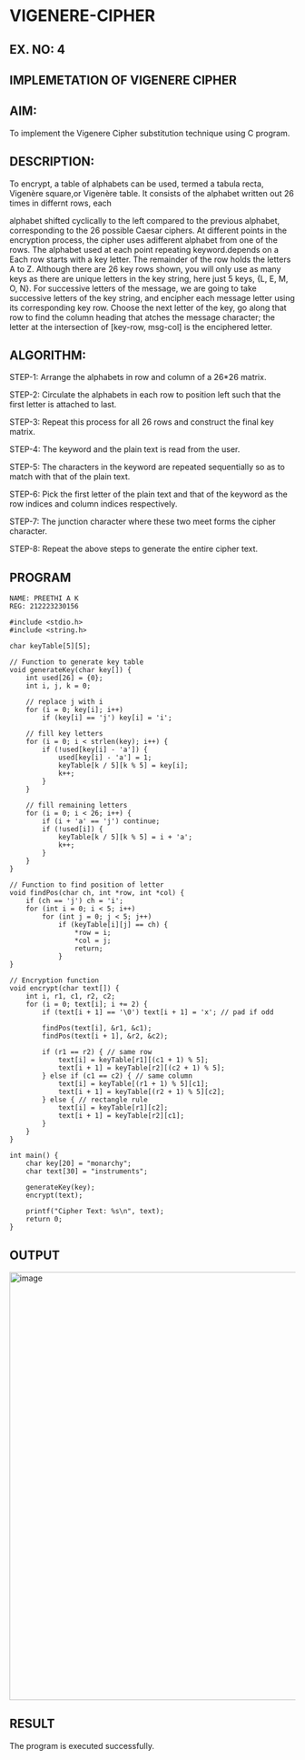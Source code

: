 # VIGENERE-CIPHER
## EX. NO: 4
 

## IMPLEMETATION OF VIGENERE CIPHER
 

## AIM:

To implement the Vigenere Cipher substitution technique using C program.

## DESCRIPTION:

To encrypt, a table of alphabets can be used, termed a tabula recta, Vigenère square,or Vigenère table. It consists of the alphabet written out 26 times in differnt rows, each
 
alphabet shifted cyclically to the left compared to the previous alphabet, corresponding to the 26 possible Caesar ciphers. At different points in the encryption process, the cipher uses adifferent alphabet from one of the rows. The alphabet used at each point repeating keyword.depends on a Each row starts with a key letter. The remainder of the row holds the letters A to Z. Although there are 26 key rows shown, you will only use as many keys as there are unique letters in the key string, here just 5 keys, {L, E, M, O, N}. For successive letters of the message, we are going to take successive letters of the key string, and encipher each message letter using its corresponding key row. Choose the next letter of the key, go along that row to find the column heading that	atches the message character; the letter at the intersection of
[key-row, msg-col] is the enciphered letter.


## ALGORITHM:

STEP-1: Arrange the alphabets in row and column of a 26*26 matrix.

STEP-2: Circulate the alphabets in each row to position left such that the first letter is attached to last.

STEP-3: Repeat this process for all 26 rows and construct the final key matrix.

STEP-4: The keyword and the plain text is read from the user.

STEP-5: The characters in the keyword are repeated sequentially so as to match with that of the plain text.

STEP-6: Pick the first letter of the plain text and that of the keyword as the row indices and column indices respectively.

STEP-7: The junction character where these two meet forms the cipher character.

STEP-8: Repeat the above steps to generate the entire cipher text.


## PROGRAM
```
NAME: PREETHI A K
REG: 212223230156

#include <stdio.h>
#include <string.h>

char keyTable[5][5];

// Function to generate key table
void generateKey(char key[]) {
    int used[26] = {0};
    int i, j, k = 0;

    // replace j with i
    for (i = 0; key[i]; i++)
        if (key[i] == 'j') key[i] = 'i';

    // fill key letters
    for (i = 0; i < strlen(key); i++) {
        if (!used[key[i] - 'a']) {
            used[key[i] - 'a'] = 1;
            keyTable[k / 5][k % 5] = key[i];
            k++;
        }
    }

    // fill remaining letters
    for (i = 0; i < 26; i++) {
        if (i + 'a' == 'j') continue;
        if (!used[i]) {
            keyTable[k / 5][k % 5] = i + 'a';
            k++;
        }
    }
}

// Function to find position of letter
void findPos(char ch, int *row, int *col) {
    if (ch == 'j') ch = 'i';
    for (int i = 0; i < 5; i++)
        for (int j = 0; j < 5; j++)
            if (keyTable[i][j] == ch) {
                *row = i;
                *col = j;
                return;
            }
}

// Encryption function
void encrypt(char text[]) {
    int i, r1, c1, r2, c2;
    for (i = 0; text[i]; i += 2) {
        if (text[i + 1] == '\0') text[i + 1] = 'x'; // pad if odd

        findPos(text[i], &r1, &c1);
        findPos(text[i + 1], &r2, &c2);

        if (r1 == r2) { // same row
            text[i] = keyTable[r1][(c1 + 1) % 5];
            text[i + 1] = keyTable[r2][(c2 + 1) % 5];
        } else if (c1 == c2) { // same column
            text[i] = keyTable[(r1 + 1) % 5][c1];
            text[i + 1] = keyTable[(r2 + 1) % 5][c2];
        } else { // rectangle rule
            text[i] = keyTable[r1][c2];
            text[i + 1] = keyTable[r2][c1];
        }
    }
}

int main() {
    char key[20] = "monarchy";
    char text[30] = "instruments";

    generateKey(key);
    encrypt(text);

    printf("Cipher Text: %s\n", text);
    return 0;
}
```


## OUTPUT
<img width="1426" height="753" alt="image" src="https://github.com/user-attachments/assets/34c4546c-9a83-4ed6-a82f-69e56bba3220" />


## RESULT
The program is executed successfully.
